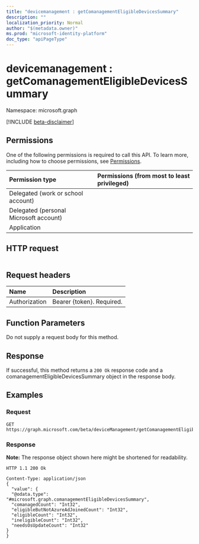 ```yaml
---
title: "devicemanagement : getComanagementEligibleDevicesSummary"
description: ""
localization_priority: Normal
author: "$(metadata.owner)"
ms.prod: "microsoft-identity-platform"
doc_type: "apiPageType"
---
```


# devicemanagement : getComanagementEligibleDevicesSummary

Namespace: microsoft.graph

[!INCLUDE [beta-disclaimer](../../includes/beta-disclaimer.md)]

## Permissions

One of the following permissions is required to call this API. To learn more, including how to choose permissions, see [Permissions](/graph/permissions-reference).

| Permission type                        | Permissions (from most to least privileged) |
| :------------------------------------- | :------------------------------------------ |
| Delegated (work or school account)     |                                             |
| Delegated (personal Microsoft account) |                                             |
| Application                            |                                             |

## HTTP request

<!-- {
  "blockType": "ignored"
}
-->

```http

```

## Request headers

| Name          | Description               |
| :------------ | :------------------------ |
| Authorization | Bearer {token}. Required. |

## Function Parameters

<!-- Actions and Functions -->

<!-- CRUD Methods -->

Do not supply a request body for this method.

## Response

If successful, this method returns a `200 Ok` response code and a comanagementEligibleDevicesSummary object in the response body.

## Examples

### Request

<!-- {
  "blockType": "request",
  "name": "devicemanagement_getcomanagementeligibledevicessummary"
}
-->

```http
GET https://graph.microsoft.com/beta/deviceManagement/getComanagementEligibleDevicesSummary

```

### Response

**Note:** The response object shown here might be shortened for readability.

<!-- {
  "blockType": "response",
  "truncated": true,
  "@odata.type": "microsoft.management.services.api.comanagementEligibleDevicesSummary"
}
-->

```http
HTTP 1.1 200 Ok

Content-Type: application/json
{
  "value": {
  "@odata.type": "#microsoft.graph.comanagementEligibleDevicesSummary",
  "comanagedCount": "Int32",
  "eligibleButNotAzureAdJoinedCount": "Int32",
  "eligibleCount": "Int32",
  "ineligibleCount": "Int32",
  "needsOsUpdateCount": "Int32"
}
}

```
